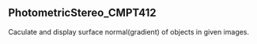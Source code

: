 ## PhotometricStereo_CMPT412

Caculate and display surface normal(gradient) of objects in given images.
